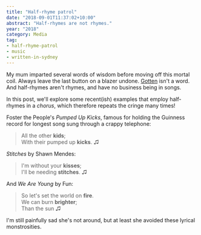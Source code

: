 ```yaml
---
title: "Half-rhyme patrol"
date: "2018-09-01T11:37:02+10:00"
abstract: "Half-rhymes are not rhymes."
year: "2018"
category: Media
tag:
- half-rhyme-patrol
- music
- written-in-sydney
---
```

My mum imparted several words of wisdom before moving off this mortal coil. Always leave the last button on a blazer undone. [Gotten] isn't a word. And half-rhymes aren't rhymes, and have no business being in songs.

In this post, we'll explore some recent(ish) examples that employ half-rhymes in a *chorus*, which therefore repeats the cringe many times!

Foster the People's *Pumped Up Kicks*, famous for holding the Guinness record for longest song sung through a crappy telephone:

> All the other **kids**;  
> With their pumped up **kicks**. ♫

*Stitches* by Shawn Mendes:

> I'm without your **kisses**;  
> I'll be needing **stitches**. ♫

And *We Are Young* by Fun:

> So let's set the world on **fire**.  
> We can burn **brighter**;  
> Than the sun ♫

I'm still painfully sad she's not around, but at least she avoided these lyrical monstrosities.

[gotten]: https://rubenerd.com/gotten/

